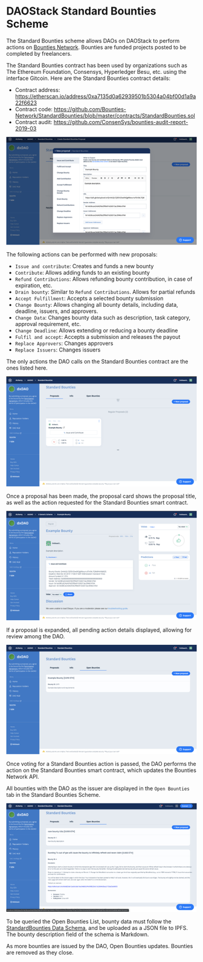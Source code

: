 # DAOStack Standard Bounties Scheme

The Standard Bounties scheme allows DAOs on DAOStack to perform actions on [Bounties Network](https://explorer.bounties.network). Bounties are funded projects posted to be completed by freelancers.

The Standard Bounties contract has been used by organizations such as The Ethereum Foundation, Consensys, Hyperledger Besu, etc. using the interface Gitcoin. Here are the Standard Bounties contract details:

- Contract address: https://etherscan.io/address/0xa7135d0a62939501b5304a04bf00d1a9a22f6623
- Contract code: https://github.com/Bounties-Network/StandardBounties/blob/master/contracts/StandardBounties.sol
- Contract audit: https://github.com/ConsenSys/bounties-audit-report-2019-03

![](./images/1.png)

The following actions can be performed with new proposals:
- `Issue and contribute`: Creates and funds a new bounty
- `Contribute`: Allows adding funds to an existing bounty
- `Refund Contributions`: Allows refunding bounty contribution, in case of expiration, etc.
- `Drain bounty`: Similar to `Refund Contributions`. Allows for partial refunds
- `Accept Fulfillment`: Accepts a selected bounty submission
- `Change Bounty`: Allows changing all bounty details, including data, deadline, issuers, and approvers.
- `Change Data`: Changes bounty data such as description, task category, approval requirement, etc.
- `Change Deadline`: Allows extending or reducing a bounty deadline
- `Fulfil and accept`: Accepts a submission and releases the payout 
- `Replace Approvers`: Changes approvers
- `Replace Issuers`: Changes issuers

The only actions the DAO calls on the Standard Bounties contract are the ones listed here. 

![](./images/2.png)

Once a proposal has been made, the proposal card shows the proposal title, as well as the action requested for the Standard Bounties smart contract.

![](./images/3.png)

If a proposal is expanded, all pending action details displayed, allowing for review among the DAO.

![](./images/4.png)

Once voting for a Standard Bounties action is passed, the DAO performs the action on the Standard Bounties smart contract, which updates the Bounties Network API. 

All bounties with the DAO as the issuer are displayed in the `Open Bounties` tab in the Standard Bounties Scheme.

![](./images/5.png)

To be queried the Open Bounties List, bounty data must follow the [StandardBounties Data Schema](https://github.com/Bounties-Network/StandardBounties/blob/master/docs/standardSchemas.md), and be uploaded as a JSON file to IPFS. The bounty description field of the schema is Markdown. 

As more bounties are issued by the DAO, Open Bounties updates. Bounties are removed as they close. 
